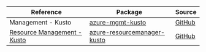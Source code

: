 | Reference | Package | Source |
|---|---|---|
|Management - Kusto|[azure-mgmt-kusto](https://repo1.maven.org/maven2/com/microsoft/azure/kusto/v2020_09_18/azure-mgmt-kusto)|[GitHub](https://github.com/Azure/azure-sdk-for-java/blob/main/)|
|[Resource Management - Kusto](resourcemanager-kusto-readme.md)|[azure-resourcemanager-kusto](https://repo1.maven.org/maven2/com/azure/resourcemanager/azure-resourcemanager-kusto)|[GitHub](https://github.com/Azure/azure-sdk-for-java/blob/main/sdk/kusto/azure-resourcemanager-kusto)|

